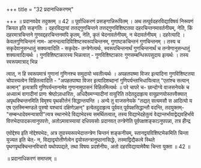 +++
title = "32 प्रदानाधिकरणम्"

+++
॥ प्रदानवदेव तदुक्तम् ॥ 42 ॥ पूर्वाधिकरणं प्रसङ्गान्निरूपितम् । अथ तत्पूर्वदहरविद्याविषयं निरूपणं क्रियत इति सङ्गतिः । दहरविद्यायां तत्तद्गुणचिन्तने तत्तद्गुणविशिष्टतया दहरचिन्तनमावर्तनीयम्, नेति, किं दहरमात्रचिन्तने गुणवद्दहरचिन्तनमपि कृतम्, नेति, कृतं चेदनावर्तनीयम्, न चेदावर्तनीयम् । दहरेत्यादि । केवलगुणिचिन्तनं नाम- आनन्दत्वादिविशिष्टस्वरूपचिन्तनम्, गुणाष्टकचिन्तनं गुणचिन्तनम् । तस्य च सकृदेवानुसन्धातुं सक्यत्वादिति - सकृदेव- तन्त्रेणेत्यर्थः, स्वरूपचिन्तनार्थं गुणचिन्तनार्थं च तन्त्रेणानुसन्धातुं शक्यत्वादित्यर्थः । गुणविशिष्टाकारस्य भिन्नत्वात् - गुणविशिष्टाकारः गुणसम्बन्धिरूपसुदाय इत्यर्थः । तस्य स्वरूपमात्राद् भिन्न

त्वात्, न हि स्वरूपमात्रं गुणानां गुणिनश्च समुदायो भवतीत्यर्थः । अपहतपाष्मा विजर इत्यादिना गुणविशिष्टतया चोपास्यत्वेन विहितत्वादिति - "अपहतपाष्पा विजर इत्यादिशब्दानां गुणिपर्यन्ताभिधायित्वात् "एतांश्च सत्यान् कामान्" इत्यत्रापि गुणिपर्यन्तानामेव गुणानामुपासनं विहितमित्यर्थः ॥ परे चापरे च- छान्दोग्ये वाजसनेयके च अध्यात्मं वागादीनां प्राणः श्रेष्ठोऽवधारितः, अधिदैवमग्न्यादीनां वायुरिति तदेतदुदाहृत्य वायुप्राणयोस्तत्त्वैक्यात् अपृथक्चिन्तनमिति विमृश्य पृथकीर्त्तनं सिद्धान्तयन्ति । अन्ये तु वाजसनेयके "तद्यत् सत्यमसौ स आदित्यो य एष एतस्मिन्मण्डले पुरुषो यश्चायं दक्षिणेऽक्षन्" इत्येतदुदाहृत्य पूर्ववत् पूर्वपक्षसिद्धान्तौ वदन्ति, तदयुक्तम्- "सम्बन्धादेवमन्यत्रापी"त्यत्र स्थानभेदे विद्याभेदस्य समर्थितत्वात्, तस्य विद्याभेदहेतुत्वं वेद्यान्तर्भावाद्वेद्यवहिर्भावे वित्तभेदापादकत्वानुपपत्तेः, अतोऽमावास्यायां दधिपयसोः प्रदानवत् तन्त्रेणेति पूर्वपक्षशङ्काऽनुपपन्ना, तत्र हीन्द्र

एवोद्देश्य इति नोद्देश्यभेदः, अत्र तूपास्यरूपभेदात्तन्त्रेण चिन्तनं शङ्कनीयम्, स्तानद्वयविशिष्टमेकमिति चिन्ता युज्यत इति चेत्- न, विद्याद्वयोत्तीर्णत्वेन द्वयोस्तन्त्रानुष्ठानासिद्धेः, तस्माद्विद्यैकत्वे स्थिते पृथगपृथक्चिन्तनविचारो यथोपपद्यते, तथा विषयः प्रदर्शनीयः, अतो दहरविद्यायामेवैषा चिन्ता युक्ता ॥ 42 ॥

॥ प्रदानाधिकरणं समाप्तम् ॥

